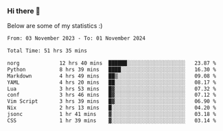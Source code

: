 ### Hi there 👋
Below are some of my statistics :)

<!--START_SECTION:waka-->

```txt
From: 03 November 2023 - To: 01 November 2024

Total Time: 51 hrs 35 mins

norg             12 hrs 40 mins  ██████░░░░░░░░░░░░░░░░░░░   23.87 %
Python           8 hrs 39 mins   ████░░░░░░░░░░░░░░░░░░░░░   16.30 %
Markdown         4 hrs 49 mins   ██▒░░░░░░░░░░░░░░░░░░░░░░   09.08 %
YAML             4 hrs 20 mins   ██░░░░░░░░░░░░░░░░░░░░░░░   08.17 %
Lua              3 hrs 53 mins   █▓░░░░░░░░░░░░░░░░░░░░░░░   07.32 %
conf             3 hrs 46 mins   █▓░░░░░░░░░░░░░░░░░░░░░░░   07.12 %
Vim Script       3 hrs 39 mins   █▓░░░░░░░░░░░░░░░░░░░░░░░   06.90 %
Nix              2 hrs 13 mins   █░░░░░░░░░░░░░░░░░░░░░░░░   04.20 %
jsonc            1 hr 41 mins    ▓░░░░░░░░░░░░░░░░░░░░░░░░   03.18 %
CSS              1 hr 39 mins    ▓░░░░░░░░░░░░░░░░░░░░░░░░   03.14 %
```

<!--END_SECTION:waka-->

<!--
**KlapenHz/KlapenHz** is a ✨ _special_ ✨ repository because its `README.md` (this file) appears on your GitHub profile.

Here are some ideas to get you started:

- 🔭 I’m currently working on ...
- 🌱 I’m currently learning ...
- 👯 I’m looking to collaborate on ...
- 🤔 I’m looking for help with ...
- 💬 Ask me about ...
- 📫 How to reach me: ...
- 😄 Pronouns: ...
- ⚡ Fun fact: ...
-->
